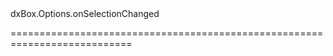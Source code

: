 <!--id-->dxBox.Options.onSelectionChanged<!--/id-->
<!--merge--><!--/merge-->
<!--hidden--><!--/hidden-->
===========================================================================
